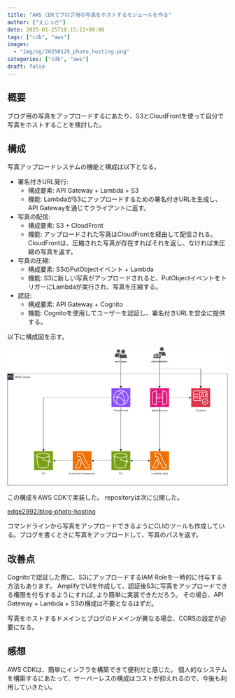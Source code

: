 ```yaml
---
title: "AWS CDKでブログ用の写真をホストするモジュールを作る"
author: ["えじっさ"]
date: 2025-01-25T18:15:11+09:00
tags: ["cdk", "aws"]
images:
  - "img/og/20250125_photo_hosting.png"
categories: ["cdk", "aws"]
draft: false
---
```


## 概要

ブログ用の写真をアップロードするにあたり、S3とCloudFrontを使って自分で写真をホストすることを検討した。

## 構成

写真アップロードシステムの機能と構成は以下となる。

- 署名付きURL発行:
  - 構成要素: API Gateway + Lambda + S3
  - 機能: LambdaがS3にアップロードするための署名付きURLを生成し、API Gatewayを通じてクライアントに返す。
- 写真の配信:
  - 構成要素: S3 + CloudFront
  - 機能: アップロードされた写真はCloudFrontを経由して配信される。CloudFrontは、圧縮された写真が存在すればそれを返し、なければ未圧縮の写真を返す。
- 写真の圧縮:
  - 構成要素: S3のPutObjectイベント + Lambda
  - 機能: S3に新しい写真がアップロードされると、PutObjectイベントをトリガーにLambdaが実行され、写真を圧縮する。
- 認証:
  - 構成要素: API Gateway + Cognito
  - 機能: Cognitoを使用してユーザーを認証し、署名付きURLを安全に提供する。

以下に構成図を示す。

![構成図](./blog-photo-hosting.drawio.png)

この構成をAWS CDKで実装した。
repositoryは次に公開した。

[edge2992/blog-photo-hosting](https://github.com/edge2992/blog-photo-hosting?tab=readme-ov-file)

コマンドラインから写真をアップロードできるようにCLIのツールも作成している。ブログを書くときに写真をアップロードして、写真のパスを返す。

## 改善点

Cognitoで認証した際に、S3にアップロードするIAM Roleを一時的に付与する方法もあります。
AmplifyでUIを作成して、認証後S3に写真をアップロードできる権限を付与するようにすれば, より簡単に実装できただろう。
その場合、API Gateway + Lambda + S3の構成は不要となるはずだ。

写真をホストするドメインとブログのドメインが異なる場合、CORSの設定が必要になる。

## 感想

AWS CDKは、簡単にインフラを構築できて便利だと感じた。
個人的なシステムを構築するにあたって、サーバーレスの構成はコストが抑えれるので、今後も利用していきたい。
